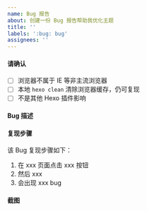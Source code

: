 ```yaml
---
name: Bug 报告
about: 创建一份 Bug 报告帮助我优化主题
title: ''
labels: ':bug: bug'
assignees: ''
---
```


#### 请确认
- [ ] 浏览器不属于 IE 等非主流浏览器 
- [ ] 本地 `hexo clean` 清除浏览器缓存，仍可复现
- [ ] 不是其他 Hexo 插件影响

#### Bug 描述
<!-- 例如，当 xxx 时，xxx 功能不工作，期望是 xxx 能工作，浏览器: Chrome -->
<!-- 如果涉及一些功能配置，最好提供 _config.yml 里相关配置项 -->

#### 复现步骤
该 Bug 复现步骤如下：
1. 在 xxx 页面点击 xxx 按钮
2. 然后 xxx
3. 会出现 xxx bug

<!-- 最好提供部署后能复现的页面地址 -->
#### 截图
